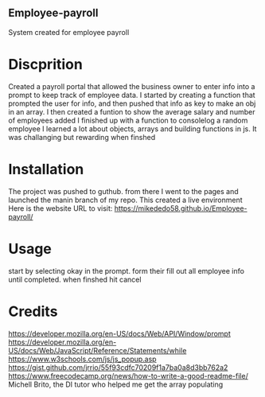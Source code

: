 ## Employee-payroll

System created for employee payroll

# Discprition

Created a payroll portal that allowed the business owner to enter info into a prompt to keep track of employee data.
I started by creating a function that prompted the user for info, and then pushed that info as key to make an obj in an array.
I then created a funtion to show the average salary and number of employees added
I finished up with a function to consolelog a random employee
I learned a lot about objects, arrays and building functions in js. It was challanging but rewarding when finshed

# Installation

The project was pushed to guthub. from there I went to the pages and launched the manin branch of my repo. This created a live environment
Here is the website URL to visit: https://mikededo58.github.io/Employee-payroll/

# Usage

start by selecting okay in the prompt. form their fill out all employee info until completed. when finshed hit cancel

# Credits

https://developer.mozilla.org/en-US/docs/Web/API/Window/prompt
https://developer.mozilla.org/en-US/docs/Web/JavaScript/Reference/Statements/while
https://www.w3schools.com/js/js_popup.asp
https://gist.github.com/jrrio/55f93cdfc70209f1a7ba0a8d3bb762a2
https://www.freecodecamp.org/news/how-to-write-a-good-readme-file/
Michell Brito, the DI tutor who helped me get the array populating
